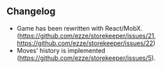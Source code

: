 ## Changelog

- Game has been rewritten with React/MobX. (https://github.com/ezze/storekeeper/issues/21, https://github.com/ezze/storekeeper/issues/22)
- Moves' history is implemented (https://github.com/ezze/storekeeper/issues/5).
